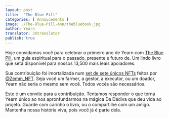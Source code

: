 ```yaml
---
layout: post
title:  "The Blue Pill"
categories: [ Annoucements ]
image: ./The-Blue-Pill-Ann/thebluebook.jpg
author: Yearn
translator: JKtranslator
publish: true
---
```


Hoje convidamos você para celebrar o primeiro ano de Yearn com [The Blue Pill](https://medium.com/iearn/the-blue-pill-ca44ed01f16f), um guia espiritual para o passado, presente e futuro de. Um lindo livro que setá disponível para nossos 13,500 mais leais apoiadores.

Sua contribuição foi imortalizada num [set de sete únicos NFTs](https://galaxy.eco/yearn) feitos por
[@Zemm_NFT](https://twitter.com/Zemm_NFT). Seja você um farmer, a gestor, a executor, ou um doador, Yearn não seria o mesmo sem você. Todos vocês são necessários.

Este é um convite para a contribuição. Tentamos responder o que torna Yearn único ao nos apronfundarmos na mágica Da Dádiva que deu vida ao projeto. Guarde com carinho o livro, ou o compartilhe com um amigo. Mantenha nossa história viva, pois você já é parte dela.